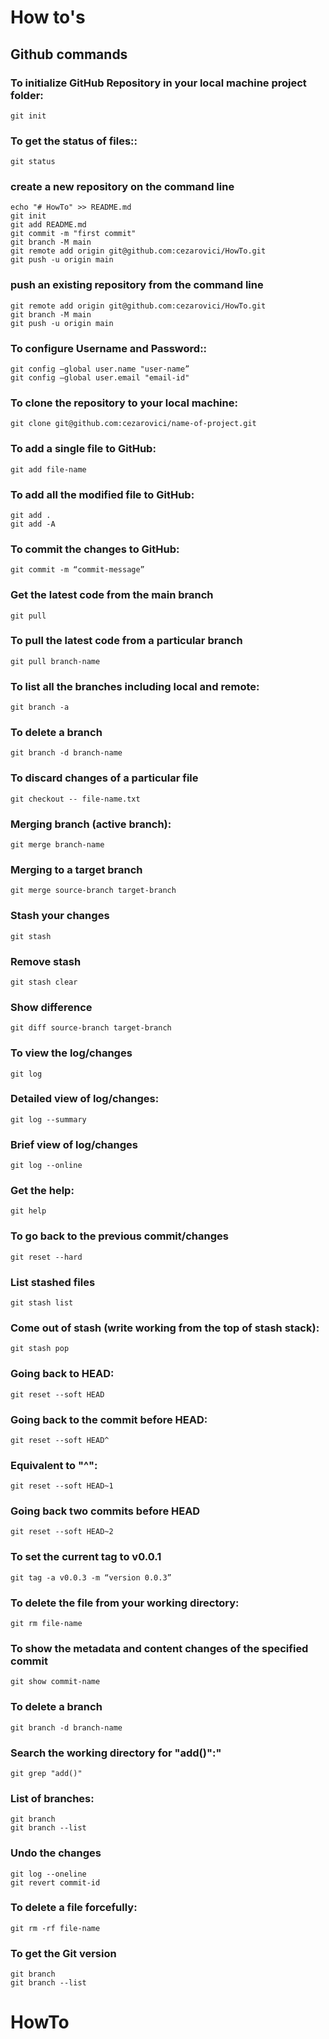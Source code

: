 # How to's
## Github commands

### To initialize GitHub Repository in your local machine project folder:
```
git init
```
### To get the status of files::
```
git status
```

### create a new repository on the command line
```
echo "# HowTo" >> README.md
git init
git add README.md
git commit -m "first commit"
git branch -M main
git remote add origin git@github.com:cezarovici/HowTo.git
git push -u origin main
```
### push an existing repository from the command line
```
git remote add origin git@github.com:cezarovici/HowTo.git
git branch -M main
git push -u origin main
```
### To configure Username and Password::
```
git config –global user.name "user-name”
git config –global user.email "email-id"
```
### To clone the repository to your local machine:

```
git clone git@github.com:cezarovici/name-of-project.git
```
### To add a single file to GitHub:
```
git add file-name
```
### To add all the modified file to GitHub:
```
git add .
git add -A
```
### To commit the changes to GitHub:
```
git commit -m “commit-message”
```
### Get the latest code from the main branch
```
git pull
```
### To pull the latest code from a particular branch
```
git pull branch-name
```
### To list all the branches including local and remote:
```
git branch -a
```
### To delete a branch
 ```
git branch -d branch-name
```
### To discard changes of a particular file
```
git checkout -- file-name.txt
```
### Merging branch (active branch):
```
git merge branch-name
```
### Merging to a target branch
```
git merge source-branch target-branch
```
### Stash your changes
```
git stash
```
### Remove stash
```
git stash clear
```
### Show difference
```
git diff source-branch target-branch
```
### To view the log/changes
```
git log
```
### Detailed view of log/changes:
```
git log --summary
```
### Brief view of log/changes
```
git log --online
```
### Get the help:
```
git help
```
### To go back to the previous commit/changes
```
git reset --hard
```
### List stashed files
```
git stash list
```
### Come out of stash (write working from the top of stash stack):
```
git stash pop
```
### Going back to HEAD:
```
git reset --soft HEAD
```
### Going back to the commit before HEAD:
```
git reset --soft HEAD^
```
### Equivalent to "^":
```
git reset --soft HEAD~1
```
### Going back two commits before HEAD
```
git reset --soft HEAD~2
```
### To set the current tag to v0.0.1
```
git tag -a v0.0.3 -m “version 0.0.3”
```
### To delete the file from your working directory:
```
git rm file-name
```
### To show the metadata and content changes of the specified commit
```
git show commit-name
```
### To delete a branch
```
git branch -d branch-name
```
### Search the working directory for "add()":"
```
git grep "add()"
```
### List of branches:
```
git branch
git branch --list
```
### Undo the changes
```
git log --oneline
git revert commit-id
```
### To delete a file forcefully:
```
git rm -rf file-name
```
### To get the Git version
```
git branch
git branch --list
```
# HowTo
